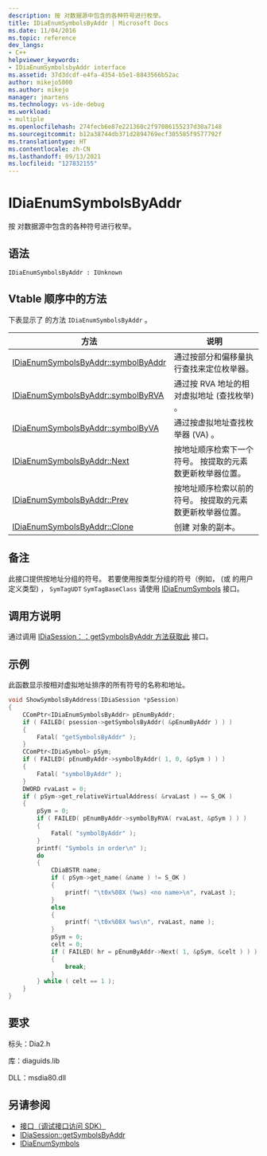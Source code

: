 ```yaml
---
description: 按 对数据源中包含的各种符号进行枚举。
title: IDiaEnumSymbolsByAddr | Microsoft Docs
ms.date: 11/04/2016
ms.topic: reference
dev_langs:
- C++
helpviewer_keywords:
- IDiaEnumSymbolsbyAddr interface
ms.assetid: 37d3dcdf-e4fa-4354-b5e1-8843566b52ac
author: mikejo5000
ms.author: mikejo
manager: jmartens
ms.technology: vs-ide-debug
ms.workload:
- multiple
ms.openlocfilehash: 274fecb6e87e221360c2f97086155237d30a7148
ms.sourcegitcommit: b12a38744db371d2894769ecf305585f9577792f
ms.translationtype: HT
ms.contentlocale: zh-CN
ms.lasthandoff: 09/13/2021
ms.locfileid: "127832155"
---
```

# <a name="idiaenumsymbolsbyaddr"></a>IDiaEnumSymbolsByAddr
按 对数据源中包含的各种符号进行枚举。

## <a name="syntax"></a>语法

```
IDiaEnumSymbolsByAddr : IUnknown
```

## <a name="methods-in-vtable-order"></a>Vtable 顺序中的方法
下表显示了 的方法 `IDiaEnumSymbolsByAddr` 。

|方法|说明|
|------------|-----------------|
|[IDiaEnumSymbolsByAddr::symbolByAddr](../../debugger/debug-interface-access/idiaenumsymbolsbyaddr-symbolbyaddr.md)|通过按部分和偏移量执行查找来定位枚举器。|
|[IDiaEnumSymbolsByAddr::symbolByRVA](../../debugger/debug-interface-access/idiaenumsymbolsbyaddr-symbolbyrva.md)|通过按 RVA 地址的相对虚拟地址 (查找枚举) 。|
|[IDiaEnumSymbolsByAddr::symbolByVA](../../debugger/debug-interface-access/idiaenumsymbolsbyaddr-symbolbyva.md)|通过按虚拟地址查找枚举器 (VA) 。|
|[IDiaEnumSymbolsByAddr::Next](../../debugger/debug-interface-access/idiaenumsymbolsbyaddr-next.md)|按地址顺序检索下一个符号。 按提取的元素数更新枚举器位置。|
|[IDiaEnumSymbolsByAddr::Prev](../../debugger/debug-interface-access/idiaenumsymbolsbyaddr-prev.md)|按地址顺序检索以前的符号。 按提取的元素数更新枚举器位置。|
|[IDiaEnumSymbolsByAddr::Clone](../../debugger/debug-interface-access/idiaenumsymbolsbyaddr-clone.md)|创建 对象的副本。|

## <a name="remarks"></a>备注
此接口提供按地址分组的符号。 若要使用按类型分组的符号（例如， (或 的用户定义类型) ， `SymTagUDT` `SymTagBaseClass` 请使用 [IDiaEnumSymbols](../../debugger/debug-interface-access/idiaenumsymbols.md) 接口。

## <a name="notes-for-callers"></a>调用方说明
通过调用 [IDiaSession：：getSymbolsByAddr 方法获取此](../../debugger/debug-interface-access/idiasession-getsymbolsbyaddr.md) 接口。

## <a name="example"></a>示例
此函数显示按相对虚拟地址排序的所有符号的名称和地址。

```C++
void ShowSymbolsByAddress(IDiaSession *pSession)
{
    CComPtr<IDiaEnumSymbolsByAddr> pEnumByAddr;
    if ( FAILED( psession->getSymbolsByAddr( &pEnumByAddr ) ) )
    {
        Fatal( "getSymbolsByAddr" );
    }
    CComPtr<IDiaSymbol> pSym;
    if ( FAILED( pEnumByAddr->symbolByAddr( 1, 0, &pSym ) ) )
    {
        Fatal( "symbolByAddr" );
    }
    DWORD rvaLast = 0;
    if ( pSym->get_relativeVirtualAddress( &rvaLast ) == S_OK )
    {
        pSym = 0;
        if ( FAILED( pEnumByAddr->symbolByRVA( rvaLast, &pSym ) ) )
        {
            Fatal( "symbolByAddr" );
        }
        printf( "Symbols in order\n" );
        do
        {
            CDiaBSTR name;
            if ( pSym->get_name( &name ) != S_OK )
            {
                printf( "\t0x%08X (%ws) <no name>\n", rvaLast );
            }
            else
            {
                printf( "\t0x%08X %ws\n", rvaLast, name );
            }
            pSym = 0;
            celt = 0;
            if ( FAILED( hr = pEnumByAddr->Next( 1, &pSym, &celt ) ) )
            {
                break;
            }
        } while ( celt == 1 );
    }
}
```

## <a name="requirements"></a>要求
标头：Dia2.h

库：diaguids.lib

DLL：msdia80.dll

## <a name="see-also"></a>另请参阅
- [接口（调试接口访问 SDK）](../../debugger/debug-interface-access/interfaces-debug-interface-access-sdk.md)
- [IDiaSession::getSymbolsByAddr](../../debugger/debug-interface-access/idiasession-getsymbolsbyaddr.md)
- [IDiaEnumSymbols](../../debugger/debug-interface-access/idiaenumsymbols.md)
